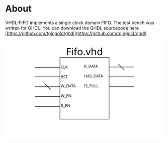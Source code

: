 # About
VHDL-FIFO implements a single clock domain FIFO. The test bench was written for GHDL. You can download the GHDL sourcecode here [https://github.com/tgingold/ghdl](https://github.com/tgingold/ghdl)

![Block Diagram](Fifo.svg)
